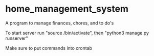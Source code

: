 # home_management_system
A program to manage finances, chores, and to do's

To start server run "source /bin/activate", then "python3 manage.py runserver"


Make sure to put commands into crontab
